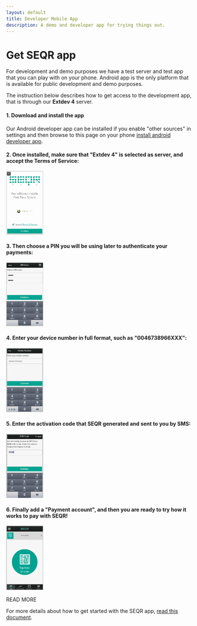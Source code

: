 ```yaml
---
layout: default
title: Developer Mobile App
description: A demo and developer app for trying things out. 
---
```


Get SEQR app
=============

For development and demo purposes we have a test server and test app that you can play with
on your phone. Android app is the only platform that is available for public development and demo purposes. 

The instruction below describes how to get access to the development app, that is through our **Extdev 4** server.



#### 1. Download and install the app

Our Android developer app can be installed if you enable "other sources" in 
settings and then browse to this page on your phone [install android developer
app](/downloads/se-qr-androidapp-demo-2.1.8.3-aligned.apk).

#### 2. Once installed, make sure that "Extdev 4" is selected as server, and accept the Terms of Service:

<img src="/assets/images/devapp_pics/termsOfService.png" width="100px"/> 


#### 3. Then choose a PIN you will be using later to authenticate your payments:

<img src="/assets/images/devapp_pics/select_pin.png" width="100px"/> 

#### 4. Enter your device number in full format, such as "0046738966XXX": 

<img src="/assets/images/devapp_pics/phone_number2.png" width="100px"/> 

#### 5. Enter the activation code that SEQR generated and sent to you by SMS:

<img src="/assets/images/devapp_pics/test_smscode.png" width="100px"/>


#### 6. Finally add a "Payment account", and then you are ready to try how it works to pay with SEQR! 

<img src="/assets/images/devapp_pics/Accounts2.png" width="100px"/>




READ MORE

For more details about how to get started with the SEQR app,
<a href="/downloads/GettingStarted_SEQR_merchants_developer.pdf">read this document</a>.

